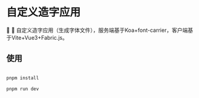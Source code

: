 # 自定义造字应用

🎨 📝 自定义造字应用（生成字体文件），服务端基于Koa+font-carrier，客户端基于Vite+Vue3+Fabric.js。

## 使用

```bash

pnpm install

pnpm run dev

```

